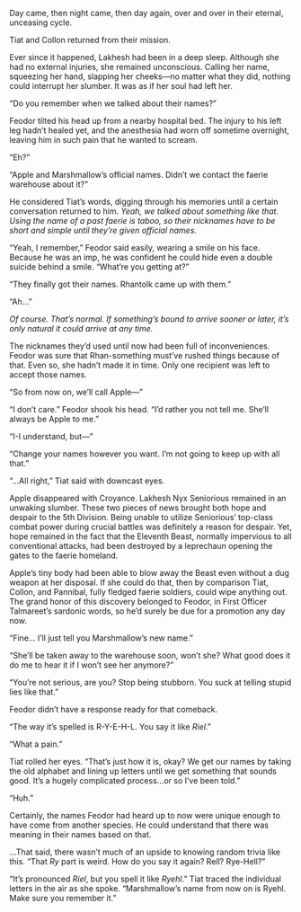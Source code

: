 Day came, then night came, then day again, over and over in their eternal, unceasing cycle.

Tiat and Collon returned from their mission.

Ever since it happened, Lakhesh had been in a deep sleep. Although she had no external injuries, she remained unconscious. Calling her name, squeezing her hand, slapping her cheeks—no matter what they did, nothing could interrupt her slumber. It was as if her soul had left her.

“Do you remember when we talked about their names?”

Feodor tilted his head up from a nearby hospital bed. The injury to his left leg hadn’t healed yet, and the anesthesia had worn off sometime overnight, leaving him in such pain that he wanted to scream.

“Eh?”

“Apple and Marshmallow’s official names. Didn’t we contact the faerie warehouse about it?”

He considered Tiat’s words, digging through his memories until a certain conversation returned to him.<em> Yeah, we talked about something like that. Using the name of a past faerie is taboo, so their nicknames have to be short and simple until they’re given official names.</em>

“Yeah, I remember,” Feodor said easily, wearing a smile on his face. Because he was an imp, he was confident he could hide even a double suicide behind a smile. “What’re you getting at?”

“They finally got their names. Rhantolk came up with them.”

“Ah…”

<em>Of course. That’s normal. If something’s bound to arrive sooner or later, it’s only natural it could arrive at any time.</em>

The nicknames they’d used until now had been full of inconveniences. Feodor was sure that Rhan-something must’ve rushed things because of that. Even so, she hadn’t made it in time. Only one recipient was left to accept those names.

“So from now on, we’ll call Apple—”

“I don’t care.” Feodor shook his head. “I’d rather you not tell me. She’ll always be Apple to me.”

“I-I understand, but—”

“Change your names however you want. I’m not going to keep up with all that.”

“…All right,” Tiat said with downcast eyes.

Apple disappeared with Croyance. Lakhesh Nyx Seniorious remained in an unwaking slumber. These two pieces of news brought both hope and despair to the 5th Division. Being unable to utilize Seniorious’ top-class combat power during crucial battles was definitely a reason for despair. Yet, hope remained in the fact that the Eleventh Beast, normally impervious to all conventional attacks, had been destroyed by a leprechaun opening the gates to the faerie homeland.

Apple’s tiny body had been able to blow away the Beast even without a dug weapon at her disposal. If she could do that, then by comparison Tiat, Collon, and Pannibal, fully fledged faerie soldiers, could wipe anything out. The grand honor of this discovery belonged to Feodor, in First Officer Talmareet’s sardonic words, so he’d surely be due for a promotion any day now.

“Fine… I’ll just tell you Marshmallow’s new name.”

“She’ll be taken away to the warehouse soon, won’t she? What good does it do me to hear it if I won’t see her anymore?”

“You’re not serious, are you? Stop being stubborn. You suck at telling stupid lies like that.”

Feodor didn’t have a response ready for that comeback.

“The way it’s spelled is R-Y-E-H-L. You say it like <em>Riel</em>.”

“What a pain.”

Tiat rolled her eyes. “That’s just how it is, okay? We get our names by taking the old alphabet and lining up letters until we get something that sounds good. It’s a hugely complicated process…or so I’ve been told.”

“Huh.”

Certainly, the names Feodor had heard up to now were unique enough to have come from another species. He could understand that there was meaning in their names based on that.

…That said, there wasn’t much of an upside to knowing random trivia like this. “That <em>Ry</em> part is weird. How do you say it again? Rell? Rye-Hell?”

“It’s pronounced <em>Riel</em>, but you spell it like <em>Ryehl</em>.” Tiat traced the individual letters in the air as she spoke. “Marshmallow’s name from now on is Ryehl. Make sure you remember it.”